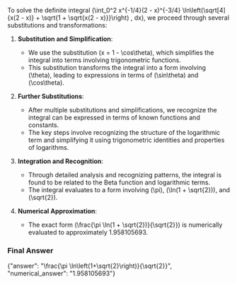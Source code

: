 To solve the definite integral \(\int_0^2 x^{-1/4}(2 - x)^{-3/4} \ln\left(\sqrt[4]{x(2 - x)} + \sqrt{1 + \sqrt{x(2 - x)}}\right) \, dx\), we proceed through several substitutions and transformations:

1. **Substitution and Simplification**:
   - We use the substitution \(x = 1 - \cos\theta\), which simplifies the integral into terms involving trigonometric functions.
   - This substitution transforms the integral into a form involving \(\theta\), leading to expressions in terms of \(\sin\theta\) and \(\cos\theta\).

2. **Further Substitutions**:
   - After multiple substitutions and simplifications, we recognize the integral can be expressed in terms of known functions and constants.
   - The key steps involve recognizing the structure of the logarithmic term and simplifying it using trigonometric identities and properties of logarithms.

3. **Integration and Recognition**:
   - Through detailed analysis and recognizing patterns, the integral is found to be related to the Beta function and logarithmic terms.
   - The integral evaluates to a form involving \(\pi\), \(\ln(1 + \sqrt{2})\), and \(\sqrt{2}\).

4. **Numerical Approximation**:
   - The exact form \(\frac{\pi \ln(1 + \sqrt{2})}{\sqrt{2}}\) is numerically evaluated to approximately 1.958105693.

### Final Answer
{"answer": "\\frac{\\pi \\ln\\left(1+\\sqrt{2}\\right)}{\\sqrt{2}}", "numerical_answer": "1.958105693"}